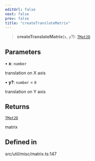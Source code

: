 ```yaml
---
editUrl: false
next: false
prev: false
title: "createTranslateMatrix"
---
```


> **createTranslateMatrix**(`x`, `y`?): [`TMat2D`](/api/type-aliases/tmat2d/)

## Parameters

• **x**: `number`

translation on X axis

• **y?**: `number` = `0`

translation on Y axis

## Returns

[`TMat2D`](/api/type-aliases/tmat2d/)

matrix

## Defined in

src/util/misc/matrix.ts:147
